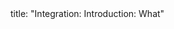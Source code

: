 <frontmatter>
title: "Integration: Introduction: What"
</frontmatter>

<include src="navbar.md" boilerplate />

<include src="unit-inPage-asFlat.md" boilerplate />